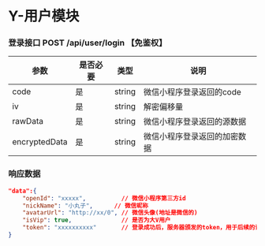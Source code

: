 # Y-用户模块


### 登录接口  POST   /api/user/login 【免鉴权】

参数			|是否必要		|类型			|说明
--				|--				|--				|--
code			|是				|string			|微信小程序登录返回的code
iv 				|是				|string			|解密偏移量
rawData			|是				|string			|微信小程序登录返回的源数据
encryptedData	|是				|string			|微信小程序登录返回的加密数据

### 响应数据
```json
"data":{
    "openId": "xxxxx",			// 微信小程序第三方id
    "nickName": "小丸子",		// 微信昵称
    "avatarUrl": "http://xx/0",	// 微信头像(地址是微信的)
    "isVip": true,				// 是否为大V用户
    "token": "xxxxxxxxxx"		// 登录成功后，服务器颁发的token，用于后续的请求
}
```
